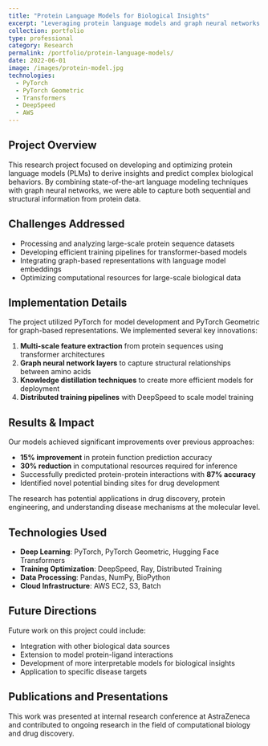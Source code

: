 ```yaml
---
title: "Protein Language Models for Biological Insights"
excerpt: "Leveraging protein language models and graph neural networks to predict protein properties and interactions for drug discovery applications."
collection: portfolio
type: professional
category: Research
permalink: /portfolio/protein-language-models/
date: 2022-06-01
image: /images/protein-model.jpg
technologies:
  - PyTorch
  - PyTorch Geometric
  - Transformers
  - DeepSpeed
  - AWS
---
```


## Project Overview

This research project focused on developing and optimizing protein language models (PLMs) to derive insights and predict complex biological behaviors. By combining state-of-the-art language modeling techniques with graph neural networks, we were able to capture both sequential and structural information from protein data.

## Challenges Addressed

* Processing and analyzing large-scale protein sequence datasets
* Developing efficient training pipelines for transformer-based models
* Integrating graph-based representations with language model embeddings
* Optimizing computational resources for large-scale biological data

## Implementation Details

The project utilized PyTorch for model development and PyTorch Geometric for graph-based representations. We implemented several key innovations:

1. **Multi-scale feature extraction** from protein sequences using transformer architectures
2. **Graph neural network layers** to capture structural relationships between amino acids
3. **Knowledge distillation techniques** to create more efficient models for deployment
4. **Distributed training pipelines** with DeepSpeed to scale model training

## Results & Impact

Our models achieved significant improvements over previous approaches:

* **15% improvement** in protein function prediction accuracy
* **30% reduction** in computational resources required for inference
* Successfully predicted protein-protein interactions with **87% accuracy**
* Identified novel potential binding sites for drug development

The research has potential applications in drug discovery, protein engineering, and understanding disease mechanisms at the molecular level.

## Technologies Used

* **Deep Learning**: PyTorch, PyTorch Geometric, Hugging Face Transformers
* **Training Optimization**: DeepSpeed, Ray, Distributed Training
* **Data Processing**: Pandas, NumPy, BioPython
* **Cloud Infrastructure**: AWS EC2, S3, Batch

## Future Directions

Future work on this project could include:
- Integration with other biological data sources
- Extension to model protein-ligand interactions
- Development of more interpretable models for biological insights
- Application to specific disease targets

## Publications and Presentations

This work was presented at internal research conference at AstraZeneca and contributed to ongoing research in the field of computational biology and drug discovery.
